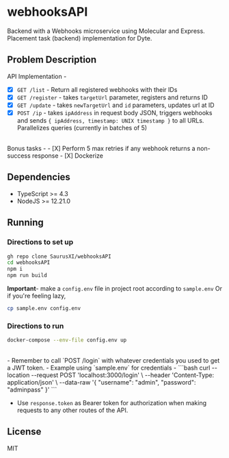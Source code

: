 # webhooksAPI

Backend with a Webhooks microservice using Molecular and Express. Placement task (backend) implementation for Dyte.

## Problem Description
API Implementation -
- [X]  `GET /list` - Return all registered webhooks with their IDs
- [X]  `GET /register` - takes `targetUrl` parameter, registers and returns ID
- [X]  `GET /update` - takes `newTargetUrl` and `id` parameters, updates url at ID
- [X]  `POST /ip` - takes `ipAddress` in request body JSON, triggers webhooks and sends `{ ipAddress, timestamp: UNIX timestamp }` to all URLs. Parallelizes queries (currently in batches of 5)
<br>
Bonus tasks -
- [X] Perform 5 max retries if any webhook returns a non-success response
- [X] Dockerize

<br>

## Dependencies
 - TypeScript >= 4.3
 - NodeJS >= 12.21.0


## Running


### Directions to set up 
```bash
gh repo clone SaurusXI/webhooksAPI
cd webhooksAPI
npm i
npm run build
```

**Important**- make a `config.env` file in project root according to `sample.env`
Or if you're feeling lazy,
```bash
cp sample.env config.env
```
### Directions to run

```bash
docker-compose --env-file config.env up
```
<br>
- Remember to call `POST /login` with whatever credentials you used to get a JWT token.
- Example using `sample.env` for credentials -
```bash
curl --location --request POST 'localhost:3000/login' \
--header 'Content-Type: application/json' \
--data-raw '{
    "username": "admin",
    "password": "adminpass"
}'
```
<br>

- Use `response.token` as Bearer token for authorization when making requests to any other routes of the API.

## License
MIT